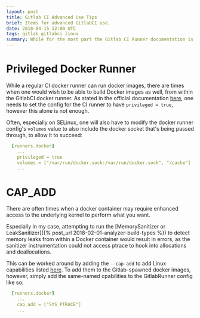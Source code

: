 ```yaml
---
layout: post
title: Gitlab CI Advanced Use Tips
brief: Items for advanced GitlabCI use.
date: 2018-04-15 12:00 UTC
tags: gitlab gitlabci linux
summary: While for the most part the Gitlab CI Runner documentation is great, there are a few options that aren't as known that are useful for more advanced use or requirements.
---
```


# Privileged Docker Runner

While a regular CI docker runner can run docker images, there are times when one would wish to be able to build Docker images as well, from within the GitlabCI docker runner. As stated in the official documentation [here](https://docs.gitlab.com/runner/executors/docker.html#the-privileged-mode), one needs to set the config for the CI runner to have `privileged = true`, however this alone is not enough.

Often, especially on SELinux, one will also have to modify the docker runner config's `volumes` value to also include the docker socket that's being passed through, to allow it to succeed:

```yaml
  [runners.docker]
    ...
    privileged = true
    volumes = ["/var/run/docker.sock:/var/run/docker.sock", "/cache"]
    ...
```

# CAP_ADD

There are often times when a docker container may require enhanced access to the underlying kernel to perform what you want.

Especially in my case, attempting to run the [MemorySanitizer or LeakSanitizer]({% post_url 2018-02-01-analyzer-build-types %}) to detect memory leaks from within a Docker container would result in errors, as the sanitizer instrumentation could not access ptrace to hook into allocations and deallocations.

This can be worked around by adding the `--cap-add` to add Linux capabilities listed [here](https://docs.docker.com/engine/reference/run/#runtime-privilege-and-linux-capabilities). To add them to the Gitlab-spawned docker images, however, simply add the same-named cpabilities to the GitlabRunner config like so:

```yaml
  [runners.docker]
    ...
    cap_add = ["SYS_PTRACE"]
    ...
```
